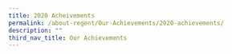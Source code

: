 ```yaml
---
title: 2020 Acheivements
permalink: /about-regent/Our-Achievements/2020-achievements/
description: ""
third_nav_title: Our Achievements
---
```

